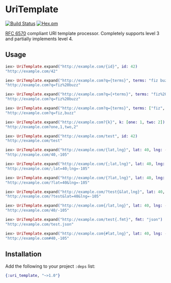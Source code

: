 UriTemplate
===========

[![Build Status](https://travis-ci.org/pezra/ex-uri-template.svg?branch=master)](https://travis-ci.org/pezra/ex-uri-template) 
[![Hex.pm](https://img.shields.io/hexpm/v/uri_template.svg)](https://hex.pm/packages/uri_template)

[RFC 6570](https://tools.ietf.org/html/rfc6570) compliant URI template
processor. Completely supports level 3 and partially implements level 4.

Usage
----

```elixir
iex> UriTemplate.expand("http://example.com/{id}", id: 42)
"http://example.com/42"

iex> UriTemplate.expand("http://example.com?q={terms}", terms: "fiz buzz")
"http://example.com?q=fiz%20buzz"

iex> UriTemplate.expand("http://example.com?q={+terms}", terms: "fiz%20buzz")
"http://example.com?q=fiz%20buzz"

iex> UriTemplate.expand("http://example.com?q={terms}", terms: ["fiz", "buzz"])
"http://example.com?q=fiz,buzz"

iex> UriTemplate.expand("http://example.com?{k}", k: [one: 1, two: 2])
"http://example.com?one,1,two,2"

iex> UriTemplate.expand("http://example.com/test", id: 42)
"http://example.com/test"

iex> UriTemplate.expand("http://example.com/{lat,lng}", lat: 40, lng: -105)
"http://example.com/40,-105"

iex> UriTemplate.expand("http://example.com/{;lat,lng}", lat: 40, lng: -105)
"http://example.com/;lat=40;lng=-105"

iex> UriTemplate.expand("http://example.com/{?lat,lng}", lat: 40, lng: -105)
"http://example.com/?lat=40&lng=-105"

iex> UriTemplate.expand("http://example.com/?test{&lat,lng}", lat: 40, lng: -105)
"http://example.com/?test&lat=40&lng=-105"

iex> UriTemplate.expand("http://example.com{/lat,lng}", lat: 40, lng: -105)
"http://example.com/40/-105"

iex> UriTemplate.expand("http://example.com/test{.fmt}", fmt: "json")
"http://example.com/test.json"

iex> UriTemplate.expand("http://example.com{#lat,lng}", lat: 40, lng: -105)
"http://example.com#40,-105"
```

Installation
----

Add the following to your project `:deps` list:

```elixir
{:uri_template, "~>1.0"}
```
